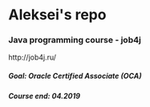 # Aleksei's repo

<h3>Java programming course - job4j</h3>
<link>http://job4j.ru/</link>

<h5>Goal: Oracle Certified Associate (OCA)</h5>
<h5>Course end: 04.2019</h5>

